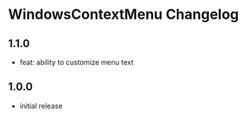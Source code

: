# WindowsContextMenu Changelog

## 1.1.0

- feat: ability to customize menu text

## 1.0.0

- initial release
